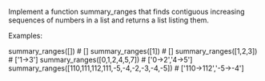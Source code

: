 Implement a function summary_ranges that finds contiguous increasing sequences of numbers in a list and returns a list listing them.

Examples:

summary_ranges([]) # []
summary_ranges([1]) # []
summary_ranges([1,2,3]) # ['1->3']
summary_ranges([0,1,2,4,5,7]) # ['0->2','4->5']
summary_ranges([110,111,112,111,-5,-4,-2,-3,-4,-5]) # ['110->112','-5->-4']


